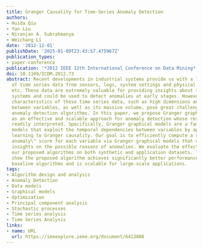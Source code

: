 ```yaml
---
title: Granger Causality for Time-Series Anomaly Detection
authors:
- Huida Qiu
- Yan Liu
- Niranjan A. Subrahmanya
- Weichang Li
date: '2012-12-01'
publishDate: '2025-01-09T23:43:57.475967Z'
publication_types:
- paper-conference
publication: '*2012 IEEE 12th International Conference on Data Mining*'
doi: 10.1109/ICDM.2012.73
abstract: Recent developments in industrial systems provide us with a large amount
  of time series data from sensors, logs, system settings and physical measurements,
  etc. These data are extremely valuable for providing insights about the complex
  systems and could be used to detect anomalies at early stages. However, the special
  characteristics of these time series data, such as high dimensions and complex dependencies
  between variables, as well as its massive volume, pose great challenges to existing
  anomaly detection algorithms. In this paper, we propose Granger graphical models
  as an effective and scalable approach for anomaly detection whose results can be
  readily interpreted. Specifically, Granger graphical models are a family of graphical
  models that exploit the temporal dependencies between variables by applying L1-regularized
  learning to Granger causality. Our goal is to efficiently compute a robust \"correlation
  anomaly\" score for each variable via Granger graphical models that can provide
  insights on the possible reasons of anomalies. We evaluate the effectiveness of
  our proposed algorithms on both synthetic and application datasets. The results
  show the proposed algorithm achieves significantly better performance than other
  baseline algorithms and is scalable for large-scale applications.
tags:
- Algorithm design and analysis
- Anomaly Detection
- Data models
- Graphical models
- Optimization
- Principal component analysis
- Stochastic processes
- Time series analysis
- Time Series Analysis
links:
- name: URL
  url: https://ieeexplore.ieee.org/document/6413806
---
```

